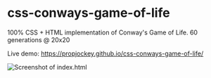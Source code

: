 # css-conways-game-of-life
100% CSS + HTML implementation of Conway's Game of Life. 60 generations @ 20x20

Live demo: https://propjockey.github.io/css-conways-game-of-life/

![Screenshot of index.html](https://propjockey.github.io/css-conways-game-of-life/img.png)
